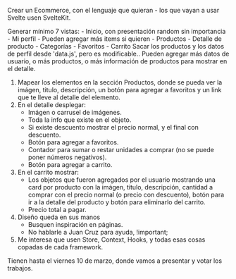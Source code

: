 Crear un Ecommerce, con el lenguaje que quieran - los que vayan a usar Svelte usen SvelteKit.

Generar mínimo 7 vistas:
    - Inicio, con presentación random sin importancia
    - Mi perfil - Pueden agregar más items si quieren
    - Productos
    - Detalle de producto
    - Categorías
    - Favoritos
    - Carrito
Sacar los productos y los datos de perfil desde 'data.js', pero es modificable.. Pueden agregar más datos de usuario, o más productos, o más información de productos para mostrar en el detalle.

1. Mapear los elementos en la sección Productos, donde se pueda ver la imágen, titulo, descripción, un botón para agregar a favoritos y un link que te lleve al detalle del elemento.
2. En el detalle desplegar:
    - Imágen o carrusel de imágenes.
    - Toda la info que existe en el objeto.
    - Si existe descuento mostrar el precio normal, y el final con descuento.
    - Botón para agregar a favoritos.
    - Contador para sumar o restar unidades a comprar (no se puede poner números negativos).
    - Botón para agregar a carrito.
3. En el carrito mostrar:
    - Los objetos que fueron agregados por el usuario mostrando una card por producto con la imágen, titulo, descripción, cantidad a comprar con el precio normal (o precio con descuento), botón para ir a la detalle del producto y botón para eliminarlo del carrito.
    - Precio total a pagar.
4. Diseño queda en sus manos
    - Busquen inspiración en páginas.
    - No hablarle a Juan Cruz para ayuda, !important;
5. Me interesa que usen Store, Context, Hooks, y todas esas cosas copadas de cada framework.

Tienen hasta el viernes 10 de marzo, donde vamos a presentar y votar los trabajos.